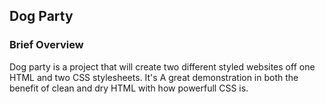## Dog Party

### Brief Overview
Dog party is a project that will create two different styled websites off one HTML and two CSS stylesheets. It's A great demonstration in both the benefit of clean and dry HTML with how powerfull CSS is.
 
